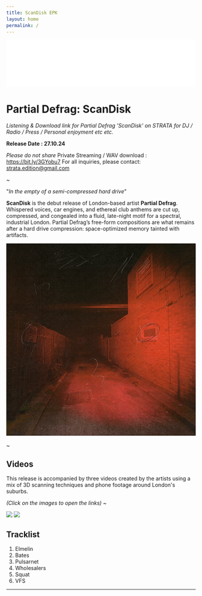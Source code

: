 ```yaml
---
title: ScanDisk EPK
layout: home
permalink: /
---
```


<img src="logo.png" alt="Strata Logo" class="centered-logo">

# Partial Defrag: ScanDisk

*Listening & Download link for Partial Defrag 'ScanDisk' on STRATA for DJ / Radio / Press / Personal enjoyment etc etc.*

**Release Date : 27.10.24**

*Please do not share* Private Streaming / WAV download : https://bit.ly/3GYobu7
For all inquiries, please contact: strata.edition@gmail.com

~

"*In the empty of a semi-compressed hard drive*"

**ScanDisk** is the debut release of London-based artist **Partial Defrag**. Whispered voices, car engines, and ethereal club anthems are cut up, compressed, and congealed into a fluid, late-night motif for a spectral, industrial London. Partial Defrag’s free-form compositions are what remains after a hard drive compression: space-optimized memory tainted with artifacts.

<img src="ScanDiskWebCover.png" alt="ScanDisk Cover" class="centered-image">

~
## Videos
This release is accompanied by three videos created by the artists using a mix of 3D scanning techniques and phone footage around London's suburbs.

*(Click on the images to open the links)*
~

[![](https://markdown-videos-api.jorgenkh.no/youtube/{uZPCZdTdytw})](https://youtu.be/{uZPCZdTdytw})
[![](https://markdown-videos-api.jorgenkh.no/youtube/{WBuvgLH1Ne4})](https://youtu.be/{WBuvgLH1Ne4})

## Tracklist

1. Elmelin
2. Bates
3. Pulsarnet
4. Wholesalers
5. Squat
6. VFS


---
